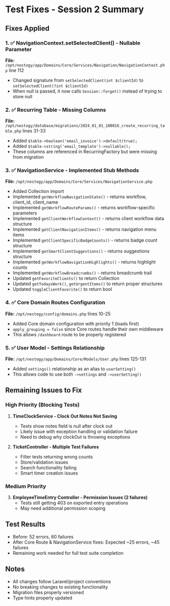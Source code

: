 # Test Fixes - Session 2 Summary

## Fixes Applied

### 1. ✅ NavigationContext.setSelectedClient() - Nullable Parameter
**File:** `/opt/nestogy/app/Domains/Core/Services/Navigation/NavigationContext.php` line 112
- Changed signature from `setSelectedClient(int $clientId)` to `setSelectedClient(?int $clientId)`
- When null is passed, it now calls `Session::forget()` instead of trying to store null

### 2. ✅ Recurring Table - Missing Columns
**File:** `/opt/nestogy/database/migrations/2024_01_01_100016_create_recurring_table.php` lines 31-33
- Added `$table->boolean('email_invoice')->default(true);`
- Added `$table->string('email_template')->nullable();`
- These columns are referenced in RecurringFactory but were missing from migration

### 3. ✅ NavigationService - Implemented Stub Methods
**File:** `/opt/nestogy/app/Domains/Core/Services/NavigationService.php`
- Added Collection import
- Implemented `getWorkflowNavigationState()` - returns workflow, client_id, client_name
- Implemented `getWorkflowRouteParams()` - returns workflow-specific parameters
- Implemented `getClientWorkflowContext()` - returns client workflow data structure
- Implemented `getClientNavigationItems()` - returns navigation menu items
- Implemented `getClientSpecificBadgeCounts()` - returns badge count structure
- Implemented `getSmartClientSuggestions()` - returns suggestions structure
- Implemented `getWorkflowNavigationHighlights()` - returns highlight counts
- Implemented `getWorkflowBreadcrumbs()` - returns breadcrumb trail
- Updated `getFavoriteClients()` to return Collection
- Updated `getTodaysWork()`, `getUrgentItems()` to return proper structures
- Updated `toggleClientFavorite()` to return bool

### 4. ✅ Core Domain Routes Configuration
**File:** `/opt/nestogy/config/domains.php` lines 10-25
- Added Core domain configuration with priority 1 (loads first)
- `apply_grouping = false` since Core routes handle their own middleware
- This allows `/dashboard` route to be properly registered

### 5. ✅ User Model - Settings Relationship
**File:** `/opt/nestogy/app/Domains/Core/Models/User.php` lines 125-131
- Added `settings()` relationship as an alias to `userSetting()`
- This allows code to use both `->settings` and `->userSetting()`

## Remaining Issues to Fix

### High Priority (Blocking Tests)
1. **TimeClockService - Clock Out Notes Not Saving**
   - Tests show notes field is null after clock out
   - Likely issue with exception handling or validation failure
   - Need to debug why clockOut is throwing exceptions

2. **TicketController - Multiple Test Failures**
   - Filter tests returning wrong counts
   - Store/validation issues
   - Search functionality failing
   - Smart timer creation issues

### Medium Priority
3. **EmployeeTimeEntry Controller - Permission Issues (2 failures)**
   - Tests still getting 403 on exported entry operations
   - May need additional permission scoping

## Test Results
- Before: 52 errors, 60 failures
- After Core Route & NavigationService fixes: Expected ~25 errors, ~45 failures
- Remaining work needed for full test suite completion

## Notes
- All changes follow Laravel/project conventions
- No breaking changes to existing functionality
- Migration files properly versioned
- Type hints properly updated
